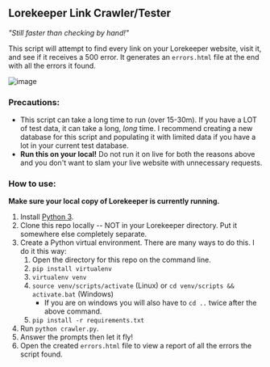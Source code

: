 ## Lorekeeper Link Crawler/Tester
_"Still faster than checking by hand!"_

This script will attempt to find every link on your Lorekeeper website, visit it, and see if it receives a 500 error. It generates an `errors.html` file at the end with all the errors it found.

![image](https://github.com/user-attachments/assets/c4ef3db6-8986-421b-a193-3cb0d08b6893)

### Precautions:
- This script can take a long time to run (over 15-30m). If you have a LOT of test data, it can take a long, _long_ time. I recommend creating a new database for this script and populating it with limited data if you have a lot in your current test database.
- **Run this on your local!** Do not run it on live for both the reasons above and you don't want to slam your live website with unnecessary requests.

### How to use:

**Make sure your local copy of Lorekeeper is currently running.**

1. Install [Python 3](https://www.python.org/downloads/).
2. Clone this repo locally -- NOT in your Lorekeeper directory. Put it somewhere else completely separate.
3. Create a Python virtual environment. There are many ways to do this. I do it this way: 
    1. Open the directory for this repo on the command line.
    2. `pip install virtualenv`
    3. `virtualenv venv`
    4. `source venv/scripts/activate` (Linux) or `cd venv/scripts && activate.bat` (Windows)
       - If you are on windows you will also have to `cd ..` twice after the above command.
    6. `pip install -r requirements.txt`
5. Run `python crawler.py`.
6. Answer the prompts then let it fly!
7. Open the created `errors.html` file to view a report of all the errors the script found.
